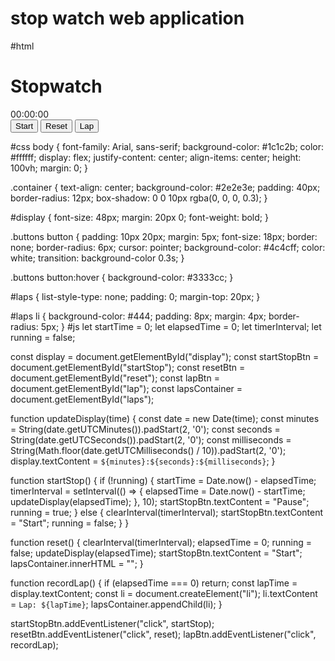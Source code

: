 # stop watch web application
#html
<!DOCTYPE html>
<html lang="en">
<head>
  <meta charset="UTF-8" />
  <meta name="viewport" content="width=device-width, initial-scale=1.0" />
  <title>Stopwatch</title>
  <link rel="stylesheet" href="C:\Users\ADMIN\Desktop\hero\style.css" />
    <link rel="stylesheet" href=C:\Users\ADMIN\Desktop\hero\script.js />
</head>
<body>
  <div class="container">
    <h1>Stopwatch</h1>
    <div id="display">00:00:00</div>
    <div class="buttons">
      <button id="startStop">Start</button>
      <button id="reset">Reset</button>
      <button id="lap">Lap</button>
    </div>
    <ul id="laps"></ul>
  </div>
  <script src="script.js"></script>
</body>
</html>
#css
body {
  font-family: Arial, sans-serif;
  background-color: #1c1c2b;
  color: #ffffff;
  display: flex;
  justify-content: center;
  align-items: center;
  height: 100vh;
  margin: 0;
}

.container {
  text-align: center;
  background-color: #2e2e3e;
  padding: 40px;
  border-radius: 12px;
  box-shadow: 0 0 10px rgba(0, 0, 0, 0.3);
}

#display {
  font-size: 48px;
  margin: 20px 0;
  font-weight: bold;
}

.buttons button {
  padding: 10px 20px;
  margin: 5px;
  font-size: 18px;
  border: none;
  border-radius: 6px;
  cursor: pointer;
  background-color: #4c4cff;
  color: white;
  transition: background-color 0.3s;
}

.buttons button:hover {
  background-color: #3333cc;
}

#laps {
  list-style-type: none;
  padding: 0;
  margin-top: 20px;
}

#laps li {
  background-color: #444;
  padding: 8px;
  margin: 4px;
  border-radius: 5px;
}
#js
let startTime = 0;
let elapsedTime = 0;
let timerInterval;
let running = false;

const display = document.getElementById("display");
const startStopBtn = document.getElementById("startStop");
const resetBtn = document.getElementById("reset");
const lapBtn = document.getElementById("lap");
const lapsContainer = document.getElementById("laps");

function updateDisplay(time) {
  const date = new Date(time);
  const minutes = String(date.getUTCMinutes()).padStart(2, '0');
  const seconds = String(date.getUTCSeconds()).padStart(2, '0');
  const milliseconds = String(Math.floor(date.getUTCMilliseconds() / 10)).padStart(2, '0');
  display.textContent = `${minutes}:${seconds}:${milliseconds}`;
}

function startStop() {
  if (!running) {
    startTime = Date.now() - elapsedTime;
    timerInterval = setInterval(() => {
      elapsedTime = Date.now() - startTime;
      updateDisplay(elapsedTime);
    }, 10);
    startStopBtn.textContent = "Pause";
    running = true;
  } else {
    clearInterval(timerInterval);
    startStopBtn.textContent = "Start";
    running = false;
  }
}

function reset() {
  clearInterval(timerInterval);
  elapsedTime = 0;
  running = false;
  updateDisplay(elapsedTime);
  startStopBtn.textContent = "Start";
  lapsContainer.innerHTML = "";
}

function recordLap() {
  if (elapsedTime === 0) return;
  const lapTime = display.textContent;
  const li = document.createElement("li");
  li.textContent = `Lap: ${lapTime}`;
  lapsContainer.appendChild(li);
}

startStopBtn.addEventListener("click", startStop);
resetBtn.addEventListener("click", reset);
lapBtn.addEventListener("click", recordLap);
